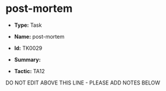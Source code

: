 # post-mortem

* **Type:** Task

* **Name:** post-mortem

* **Id:** TK0029

* **Summary:** 

* **Tactic:** TA12

DO NOT EDIT ABOVE THIS LINE - PLEASE ADD NOTES BELOW
